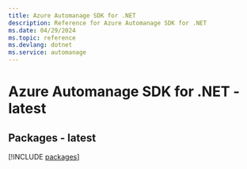 ```yaml
---
title: Azure Automanage SDK for .NET
description: Reference for Azure Automanage SDK for .NET
ms.date: 04/29/2024
ms.topic: reference
ms.devlang: dotnet
ms.service: automanage
---
```

# Azure Automanage SDK for .NET - latest
## Packages - latest
[!INCLUDE [packages](automanage-index.md)]